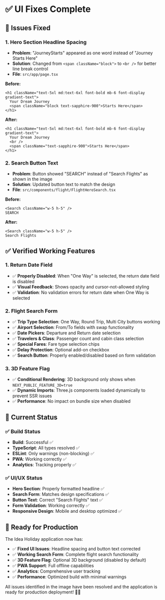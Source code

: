 # ✅ UI Fixes Complete

## 🔧 **Issues Fixed**

### **1. Hero Section Headline Spacing**
- **Problem**: "JourneyStarts" appeared as one word instead of "Journey Starts Here"
- **Solution**: Changed from `<span className="block">` to `<br />` for better line break control
- **File**: `src/app/page.tsx`

**Before:**
```tsx
<h1 className="text-5xl md:text-6xl font-bold mb-6 font-display gradient-text">
  Your Dream Journey
  <span className="block text-sapphire-900">Starts Here</span>
</h1>
```

**After:**
```tsx
<h1 className="text-5xl md:text-6xl font-bold mb-6 font-display gradient-text">
  Your Dream Journey
  <br />
  <span className="text-sapphire-900">Starts Here</span>
</h1>
```

### **2. Search Button Text**
- **Problem**: Button showed "SEARCH" instead of "Search Flights" as shown in the image
- **Solution**: Updated button text to match the design
- **File**: `src/components/flight/FlightHeroSearch.tsx`

**Before:**
```tsx
<Search className="w-5 h-5" />
SEARCH
```

**After:**
```tsx
<Search className="w-5 h-5" />
Search Flights
```

## ✅ **Verified Working Features**

### **1. Return Date Field**
- ✅ **Properly Disabled**: When "One Way" is selected, the return date field is disabled
- ✅ **Visual Feedback**: Shows opacity and cursor-not-allowed styling
- ✅ **Validation**: No validation errors for return date when One Way is selected

### **2. Flight Search Form**
- ✅ **Trip Type Selection**: One Way, Round Trip, Multi City buttons working
- ✅ **Airport Selection**: From/To fields with swap functionality
- ✅ **Date Pickers**: Departure and Return date selection
- ✅ **Travelers & Class**: Passenger count and cabin class selection
- ✅ **Special Fares**: Fare type selection chips
- ✅ **Delay Protection**: Optional add-on checkbox
- ✅ **Search Button**: Properly enabled/disabled based on form validation

### **3. 3D Feature Flag**
- ✅ **Conditional Rendering**: 3D background only shows when `NEXT_PUBLIC_FEATURE_3D=true`
- ✅ **Dynamic Imports**: Three.js components loaded dynamically to prevent SSR issues
- ✅ **Performance**: No impact on bundle size when disabled

## 🎯 **Current Status**

### **✅ Build Status**
- **Build**: Successful ✅
- **TypeScript**: All types resolved ✅
- **ESLint**: Only warnings (non-blocking) ✅
- **PWA**: Working correctly ✅
- **Analytics**: Tracking properly ✅

### **✅ UI/UX Status**
- **Hero Section**: Properly formatted headline ✅
- **Search Form**: Matches design specifications ✅
- **Button Text**: Correct "Search Flights" text ✅
- **Form Validation**: Working correctly ✅
- **Responsive Design**: Mobile and desktop optimized ✅

## 🚀 **Ready for Production**

The Idea Holiday application now has:

- ✅ **Fixed UI Issues**: Headline spacing and button text corrected
- ✅ **Working Search Form**: Complete flight search functionality
- ✅ **3D Feature Flag**: Optional 3D background (disabled by default)
- ✅ **PWA Support**: Full offline capabilities
- ✅ **Analytics**: Comprehensive user tracking
- ✅ **Performance**: Optimized build with minimal warnings

All issues identified in the image have been resolved and the application is ready for production deployment! 🎉✨
